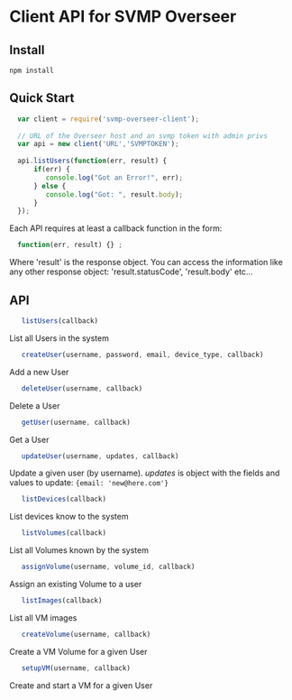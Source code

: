 # Client API for SVMP Overseer

## Install
 
```npm install```

## Quick Start

```javascript
  var client = require('svmp-overseer-client');
  
  // URL of the Overseer host and an svmp token with admin privs
  var api = new client('URL','SVMPTOKEN');
  
  api.listUsers(function(err, result) {
      if(err) {
         console.log("Got an Error!", err);
      } else {
         console.log("Got: ", result.body);
      }
  });
```

Each API requires at least a callback function in the form:

```javascript
  function(err, result) {} ;
```

Where 'result' is the response object.  You can access the information like any other response object:
'result.statusCode', 'result.body' etc...

## API

```javascript
   listUsers(callback)
```

List all Users in the system

```javascript
   createUser(username, password, email, device_type, callback)
```

Add a new User

```javascript
   deleteUser(username, callback)
```

Delete a User

```javascript 
   getUser(username, callback)
```

Get a User

```javascript 
   updateUser(username, updates, callback)
```

Update a given user (by username). *updates* is object with the fields and values to update: `{email: 'new@here.com'}`


```javascript
   listDevices(callback)
```

List devices know to the system


```javascript
   listVolumes(callback)
```

List all Volumes known by the system


```javascript
   assignVolume(username, volume_id, callback)
```

Assign an existing Volume to a user


```javascript 
   listImages(callback)
```

List all VM images


```javascript
   createVolume(username, callback)
```

Create a VM Volume for a given User


```javascript
   setupVM(username, callback)
```

Create and start a VM for a given User













